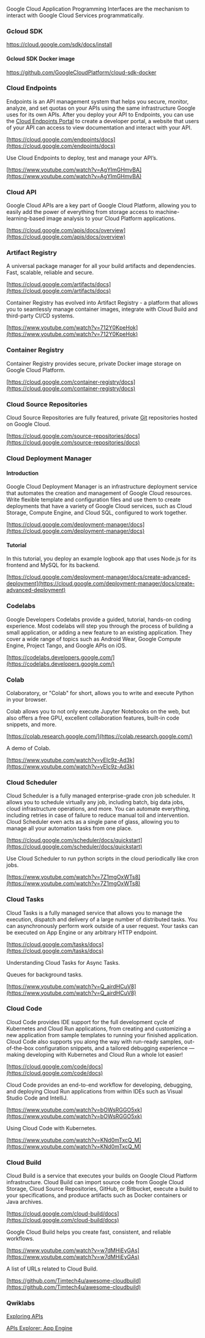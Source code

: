 
Google Cloud Application Programming Interfaces are the mechanism to interact with Google Cloud Services programmatically. 



### Gcloud SDK

https://cloud.google.com/sdk/docs/install

#### Gcloud SDK Docker image

https://github.com/GoogleCloudPlatform/cloud-sdk-docker




### Cloud Endpoints

Endpoints is an API management system that helps you secure, monitor, analyze, and set quotas on your APIs using the same infrastructure Google uses for its own APIs. After you deploy your API to Endpoints, you can use the [Cloud Endpoints Portal](https://cloud.google.com/endpoints/docs/dev-portal-overview) to create a developer portal, a website that users of your API can access to view documentation and interact with your API.

[https://cloud.google.com/endpoints/docs](https://cloud.google.com/endpoints/docs)

Use Cloud Endpoints to deploy, test and  manage your API’s.

[https://www.youtube.com/watch?v=AgYImGHmvBA](https://www.youtube.com/watch?v=AgYImGHmvBA)


### Cloud API

Google Cloud APIs are a key part of Google Cloud Platform, allowing you to easily add the power of everything from storage access to machine-learning-based image analysis to your Cloud Platform applications.

[https://cloud.google.com/apis/docs/overview](https://cloud.google.com/apis/docs/overview)


### Artifact Registry

A universal package manager for all your build artifacts and dependencies. Fast, scalable, reliable and secure.

[https://cloud.google.com/artifacts/docs](https://cloud.google.com/artifacts/docs)

Container Registry has evolved into Artifact Registry - a platform that allows you to seamlessly manage container images, integrate with Cloud Build and third-party CI/CD systems. 

[https://www.youtube.com/watch?v=712Y0KpeHok](https://www.youtube.com/watch?v=712Y0KpeHok)


### Container Registry

Container Registry provides secure, private Docker image storage on Google Cloud Platform.

[https://cloud.google.com/container-registry/docs](https://cloud.google.com/container-registry/docs)


### Cloud Source Repositories

Cloud Source Repositories are fully featured, private [Git](https://git-scm.com/) repositories hosted on Google Cloud.

[https://cloud.google.com/source-repositories/docs](https://cloud.google.com/source-repositories/docs)


### Cloud Deployment Manager


#### Introduction

Google Cloud Deployment Manager is an infrastructure deployment service that automates the creation and management of Google Cloud resources. Write flexible template and configuration files and use them to create deployments that have a variety of Google Cloud services, such as Cloud Storage, Compute Engine, and Cloud SQL, configured to work together.

[https://cloud.google.com/deployment-manager/docs](https://cloud.google.com/deployment-manager/docs)


#### Tutorial

In this tutorial, you deploy an example logbook app that uses Node.js for its frontend and MySQL for its backend. 

[https://cloud.google.com/deployment-manager/docs/create-advanced-deployment](https://cloud.google.com/deployment-manager/docs/create-advanced-deployment)


### Codelabs

Google Developers Codelabs provide a guided, tutorial, hands-on coding experience. Most codelabs will step you through the process of building a small application, or adding a new feature to an existing application. They cover a wide range of topics such as Android Wear, Google Compute Engine, Project Tango, and Google APIs on iOS.

[https://codelabs.developers.google.com/](https://codelabs.developers.google.com/)


### Colab

Colaboratory, or "Colab" for short, allows you to write and execute Python in your browser.

Colab allows you to not only execute Jupyter Notebooks on the web, but also offers a free GPU, excellent collaboration features, built-in code snippets, and more.

[https://colab.research.google.com/](https://colab.research.google.com/)

A demo of Colab.

[https://www.youtube.com/watch?v=yEIc9z-Ad3k](https://www.youtube.com/watch?v=yEIc9z-Ad3k)


### Cloud Scheduler

Cloud Scheduler is a fully managed enterprise-grade cron job scheduler. It allows you to schedule virtually any job, including batch, big data jobs, cloud infrastructure operations, and more. You can automate everything, including retries in case of failure to reduce manual toil and intervention. Cloud Scheduler even acts as a single pane of glass, allowing you to manage all your automation tasks from one place.

[https://cloud.google.com/scheduler/docs/quickstart](https://cloud.google.com/scheduler/docs/quickstart)

Use Cloud Scheduler to run python scripts in the cloud periodically like cron jobs.

[https://www.youtube.com/watch?v=7Z1mgOxWTs8](https://www.youtube.com/watch?v=7Z1mgOxWTs8)


### Cloud Tasks

Cloud Tasks is a fully managed service that allows you to manage the execution, dispatch and delivery of a large number of distributed tasks. You can asynchronously perform work outside of a user request. Your tasks can be executed on App Engine or any arbitrary HTTP endpoint.

[https://cloud.google.com/tasks/docs](https://cloud.google.com/tasks/docs)

Understanding Cloud Tasks for Async Tasks.

Queues for background tasks.

[https://www.youtube.com/watch?v=Q_airdHCuV8](https://www.youtube.com/watch?v=Q_airdHCuV8)


### Cloud Code

Cloud Code provides IDE support for the full development cycle of Kubernetes and Cloud Run applications, from creating and customizing a new application from sample templates to running your finished application. Cloud Code also supports you along the way with run-ready samples, out-of-the-box configuration snippets, and a tailored debugging experience — making developing with Kubernetes and Cloud Run a whole lot easier!

[https://cloud.google.com/code/docs](https://cloud.google.com/code/docs)

Cloud Code provides an end-to-end workflow for developing, debugging, and deploying Cloud Run applications from within IDEs such as Visual Studio Code and IntelliJ. 

[https://www.youtube.com/watch?v=bOWsRGGO5xk](https://www.youtube.com/watch?v=bOWsRGGO5xk)

Using Cloud Code with Kubernetes.

[https://www.youtube.com/watch?v=KNd0mTxcQ_M](https://www.youtube.com/watch?v=KNd0mTxcQ_M)


### Cloud Build

Cloud Build is a service that executes your builds on Google Cloud Platform infrastructure. Cloud Build can import source code from Google Cloud Storage, Cloud Source Repositories, GitHub, or Bitbucket, execute a build to your specifications, and produce artifacts such as Docker containers or Java archives.

[https://cloud.google.com/cloud-build/docs](https://cloud.google.com/cloud-build/docs)

Google Cloud Build helps you create fast, consistent, and reliable workflows. 

[https://www.youtube.com/watch?v=w7dMHiEyGAs](https://www.youtube.com/watch?v=w7dMHiEyGAs)

A list of URLs related to Cloud Build.

[https://github.com/Timtech4u/awesome-cloudbuild](https://github.com/Timtech4u/awesome-cloudbuild)


### Qwiklabs


[Exploring APIs](https://www.qwiklabs.com/quests/54?catalog_rank=%7B%22rank%22%3A10%2C%22num_filters%22%3A0%2C%22has_search%22%3Atrue%7D&search_id=7467936)


[APIs Explorer: App Engine](https://www.qwiklabs.com/focuses/3662?catalog_rank=%7B%22rank%22%3A16%2C%22num_filters%22%3A0%2C%22has_search%22%3Atrue%7D&parent=catalog&search_id=7467964)
